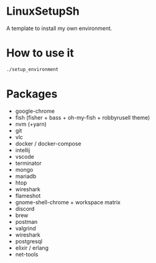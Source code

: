 # LinuxSetupSh
A template to install my own environment.

# How to use it

```bash
./setup_environment
```

# Packages

* google-chrome
* fish (fisher + bass + oh-my-fish + robbyrusell theme)
* nvm (+yarn)
* git
* vlc
* docker / docker-compose
* intellij
* vscode
* terminator
* mongo
* mariadb
* htop
* wireshark
* flameshot
* gnome-shell-chrome + workspace matrix
* discord
* brew
* postman
* valgrind
* wireshark
* postgresql
* elixir / erlang
* net-tools
